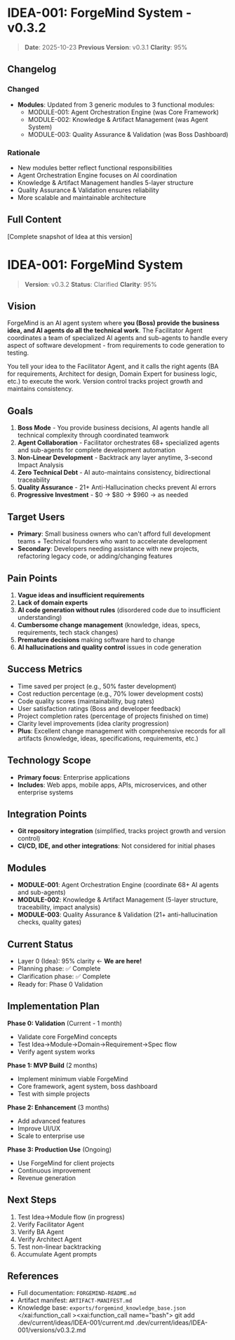 # IDEA-001: ForgeMind System - v0.3.2

> **Date**: 2025-10-23
> **Previous Version**: v0.3.1
> **Clarity**: 95%

## Changelog

### Changed
- **Modules**: Updated from 3 generic modules to 3 functional modules:
  - MODULE-001: Agent Orchestration Engine (was Core Framework)
  - MODULE-002: Knowledge & Artifact Management (was Agent System)
  - MODULE-003: Quality Assurance & Validation (was Boss Dashboard)

### Rationale
- New modules better reflect functional responsibilities
- Agent Orchestration Engine focuses on AI coordination
- Knowledge & Artifact Management handles 5-layer structure
- Quality Assurance & Validation ensures reliability
- More scalable and maintainable architecture

## Full Content

[Complete snapshot of Idea at this version]

# IDEA-001: ForgeMind System

> **Version**: v0.3.2
> **Status**: Clarified
> **Clarity**: 95%

## Vision

ForgeMind is an AI agent system where **you (Boss) provide the business idea, and AI agents do all the technical work**. The Facilitator Agent coordinates a team of specialized AI agents and sub-agents to handle every aspect of software development - from requirements to code generation to testing.

You tell your idea to the Facilitator Agent, and it calls the right agents (BA for requirements, Architect for design, Domain Expert for business logic, etc.) to execute the work. Version control tracks project growth and maintains consistency.

## Goals

1. **Boss Mode** - You provide business decisions, AI agents handle all technical complexity through coordinated teamwork
2. **Agent Collaboration** - Facilitator orchestrates 68+ specialized agents and sub-agents for complete development automation
3. **Non-Linear Development** - Backtrack any layer anytime, 3-second Impact Analysis
4. **Zero Technical Debt** - AI auto-maintains consistency, bidirectional traceability
5. **Quality Assurance** - 21+ Anti-Hallucination checks prevent AI errors
6. **Progressive Investment** - $0 → $80 → $960 → as needed

## Target Users

- **Primary**: Small business owners who can't afford full development teams + Technical founders who want to accelerate development
- **Secondary**: Developers needing assistance with new projects, refactoring legacy code, or adding/changing features

## Pain Points

1. **Vague ideas and insufficient requirements**
2. **Lack of domain experts**
3. **AI code generation without rules** (disordered code due to insufficient understanding)
4. **Cumbersome change management** (knowledge, ideas, specs, requirements, tech stack changes)
5. **Premature decisions** making software hard to change
6. **AI hallucinations and quality control** issues in code generation

## Success Metrics

- Time saved per project (e.g., 50% faster development)
- Cost reduction percentage (e.g., 70% lower development costs)
- Code quality scores (maintainability, bug rates)
- User satisfaction ratings (Boss and developer feedback)
- Project completion rates (percentage of projects finished on time)
- Clarity level improvements (idea clarity progression)
- **Plus**: Excellent change management with comprehensive records for all artifacts (knowledge, ideas, specifications, requirements, etc.)

## Technology Scope

- **Primary focus**: Enterprise applications
- **Includes**: Web apps, mobile apps, APIs, microservices, and other enterprise systems

## Integration Points

- **Git repository integration** (simplified, tracks project growth and version control)
- **CI/CD, IDE, and other integrations**: Not considered for initial phases

## Modules

- **MODULE-001**: Agent Orchestration Engine (coordinate 68+ AI agents and sub-agents)
- **MODULE-002**: Knowledge & Artifact Management (5-layer structure, traceability, impact analysis)
- **MODULE-003**: Quality Assurance & Validation (21+ anti-hallucination checks, quality gates)

## Current Status

- Layer 0 (Idea): 95% clarity ← **We are here!**
- Planning phase: ✅ Complete
- Clarification phase: ✅ Complete
- Ready for: Phase 0 Validation

## Implementation Plan

**Phase 0: Validation** (Current - 1 month)
- Validate core ForgeMind concepts
- Test Idea→Module→Domain→Requirement→Spec flow
- Verify agent system works

**Phase 1: MVP Build** (2 months)
- Implement minimum viable ForgeMind
- Core framework, agent system, boss dashboard
- Test with simple projects

**Phase 2: Enhancement** (3 months)
- Add advanced features
- Improve UI/UX
- Scale to enterprise use

**Phase 3: Production Use** (Ongoing)
- Use ForgeMind for client projects
- Continuous improvement
- Revenue generation

## Next Steps

1. Test Idea→Module flow (in progress)
2. Verify Facilitator Agent
3. Verify BA Agent
4. Verify Architect Agent
5. Test non-linear backtracking
6. Accumulate Agent prompts

## References

- Full documentation: `FORGEMIND-README.md`
- Artifact manifest: `ARTIFACT-MANIFEST.md`
- Knowledge base: `exports/forgemind_knowledge_base.json`</content>
</xai:function_call ><xai:function_call name="bash">
<parameter name="command">git add .dev/current/ideas/IDEA-001/current.md .dev/current/ideas/IDEA-001/versions/v0.3.2.md